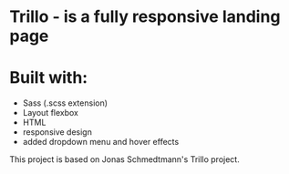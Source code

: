 # Trillo - is a fully responsive landing page

# Built with:
 - Sass (.scss extension)
 - Layout flexbox
 - HTML
 - responsive design
 - added dropdown menu and hover effects
 
 This project is based on Jonas Schmedtmann's Trillo project. 
